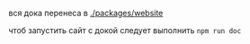 вся дока перенеса в [./packages/website](./packages/website/docs/quick-start.md)

чтоб запустить сайт с докой следует выполнить `npm run doc`

